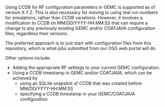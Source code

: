 Using CCDB for RF configuration parameters in GEMC is supported as of version X.Y.Z.   This is also necessary for moving to using real run numbers for simulations, rather than CCDB variations.  However, it involves a modification to CCDB on MM/DD/YYYY-HH:MM:SS that can require a change to any previously existing GEMC and/or COATJAVA configuration files, regardless their versions.

The preferred approach is to just start with configuration files from this repository, which is what jobs submitted from our OSG web portal will do.

Other options include:
* Adding the appropriate RF settings to your current GEMC configuration.
* Using a CCDB timestamp in GEMC and/or COATJAVA, which can be achieved by
  * using an SQLite snapshot of CCDB that was created before MM/DD/YYYY-HH:MM:SS
  * specifying a CCDB timestamp in your GEMC/COATJAVA configuration

